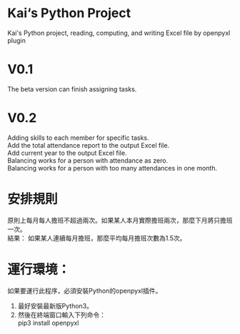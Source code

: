 # Kai‘s Python Project
 Kai's Python project, reading, computing, and writing Excel file by openpyxl plugin
 
# V0.1
 The beta version can finish assigning tasks.

# V0.2
 Adding skills to each member for specific tasks.  
 Add the total attendance report to the output Excel file.  
 Add current year to the output Excel file.  
 Balancing works for a person with attendance as zero.  
 Balancing works for a person with too many attendances in one month.

# 安排規則
  原則上每月每人擔班不超過兩次。如果某人本月實際擔班兩次，那麼下月將只擔班一次。  
  結果： 如果某人連續每月擔班，那麼平均每月擔班次數為1.5次。  

# 運行環境：
如果要運行此程序，必須安裝Python的openpyxl插件。
1. 最好安裝最新版Python3。
2. 然後在終端窗口輸入下列命令：  
   pip3 install openpyxl  
